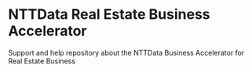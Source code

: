 # NTTData Real Estate Business Accelerator
Support and help repository about the NTTData Business Accelerator for Real Estate Business
